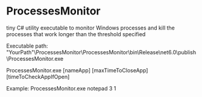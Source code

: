 # ProcessesMonitor
tiny C# utility executable to monitor Windows processes and kill the processes that work longer than the threshold specified

Executable path: "YourPath"\ProcessesMonitor\ProcessesMonitor\bin\Release\net6.0\publish\ProcessesMonitor.exe

ProcessesMonitor.exe [nameApp] [maxTimeToCloseApp] [timeToCheckAppIfOpen]

Example:
ProcessesMonitor.exe notepad 3 1
